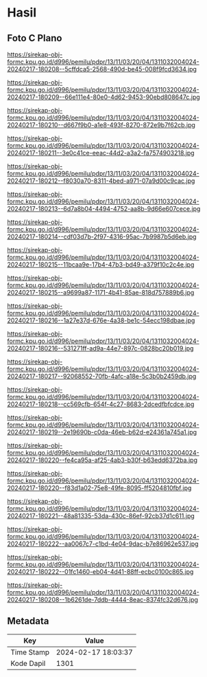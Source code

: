 # Hasil

## Foto C Plano

https://sirekap-obj-formc.kpu.go.id/d996/pemilu/pdpr/13/11/03/20/04/1311032004024-20240217-180208--5cffdca5-2568-490d-be45-008f9fcd3634.jpg

https://sirekap-obj-formc.kpu.go.id/d996/pemilu/pdpr/13/11/03/20/04/1311032004024-20240217-180209--66e111e4-80e0-4d62-9453-90ebd808647c.jpg

https://sirekap-obj-formc.kpu.go.id/d996/pemilu/pdpr/13/11/03/20/04/1311032004024-20240217-180210--d667f9b0-a1e8-493f-8270-872e9b7f62cb.jpg

https://sirekap-obj-formc.kpu.go.id/d996/pemilu/pdpr/13/11/03/20/04/1311032004024-20240217-180211--3e0c41ce-eeac-44d2-a3a2-fa7574903218.jpg

https://sirekap-obj-formc.kpu.go.id/d996/pemilu/pdpr/13/11/03/20/04/1311032004024-20240217-180212--f8030a70-8311-4bed-a971-07a9d00c9cac.jpg

https://sirekap-obj-formc.kpu.go.id/d996/pemilu/pdpr/13/11/03/20/04/1311032004024-20240217-180213--6d7a8b04-4494-4752-aa8b-9d66e607cece.jpg

https://sirekap-obj-formc.kpu.go.id/d996/pemilu/pdpr/13/11/03/20/04/1311032004024-20240217-180214--cdf03d7b-2f97-4316-95ac-7b9987b5d6eb.jpg

https://sirekap-obj-formc.kpu.go.id/d996/pemilu/pdpr/13/11/03/20/04/1311032004024-20240217-180215--11bcaa9e-17b4-47b3-bd49-a379f10c2c4e.jpg

https://sirekap-obj-formc.kpu.go.id/d996/pemilu/pdpr/13/11/03/20/04/1311032004024-20240217-180215--a9699a87-1171-4b41-85ae-818d757889b6.jpg

https://sirekap-obj-formc.kpu.go.id/d996/pemilu/pdpr/13/11/03/20/04/1311032004024-20240217-180216--1a27e37d-676e-4a38-be1c-54ecc198dbae.jpg

https://sirekap-obj-formc.kpu.go.id/d996/pemilu/pdpr/13/11/03/20/04/1311032004024-20240217-180216--531271ff-ad9a-44e7-897c-0828bc20b019.jpg

https://sirekap-obj-formc.kpu.go.id/d996/pemilu/pdpr/13/11/03/20/04/1311032004024-20240217-180217--92068552-70fb-4afc-a18e-5c3b0b2459db.jpg

https://sirekap-obj-formc.kpu.go.id/d996/pemilu/pdpr/13/11/03/20/04/1311032004024-20240217-180218--cc569cfb-654f-4c27-8683-2dcedfbfcdce.jpg

https://sirekap-obj-formc.kpu.go.id/d996/pemilu/pdpr/13/11/03/20/04/1311032004024-20240217-180219--2e19690b-c0da-46eb-b62d-e24361a745a1.jpg

https://sirekap-obj-formc.kpu.go.id/d996/pemilu/pdpr/13/11/03/20/04/1311032004024-20240217-180220--fe4ca95a-af25-4ab3-b30f-b63edd6372ba.jpg

https://sirekap-obj-formc.kpu.go.id/d996/pemilu/pdpr/13/11/03/20/04/1311032004024-20240217-180220--f83d1a02-75e8-49fe-8095-ff5204810fbf.jpg

https://sirekap-obj-formc.kpu.go.id/d996/pemilu/pdpr/13/11/03/20/04/1311032004024-20240217-180221--48a81335-53da-430c-86ef-92cb37d1c611.jpg

https://sirekap-obj-formc.kpu.go.id/d996/pemilu/pdpr/13/11/03/20/04/1311032004024-20240217-180222--aa0067c7-c1bd-4e04-9dac-b7e86962e537.jpg

https://sirekap-obj-formc.kpu.go.id/d996/pemilu/pdpr/13/11/03/20/04/1311032004024-20240217-180222--01fc1460-eb04-4d41-88ff-ecbc0100c865.jpg

https://sirekap-obj-formc.kpu.go.id/d996/pemilu/pdpr/13/11/03/20/04/1311032004024-20240217-180208--1b6261de-7ddb-4444-8eac-8374fc32d676.jpg


## Metadata

| Key        | Value               |
| ---------- | ------------------- |
| Time Stamp | 2024-02-17 18:03:37 |
| Kode Dapil | 1301                |



